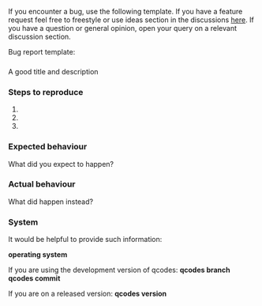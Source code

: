 If you encounter a bug, use the following template.
If you have a feature request feel free to freestyle or use ideas section in the discussions
[here](https://github.com/QCoDeS/Qcodes/discussions).
If you have a question or general opinion, open your query on a relevant discussion section.

Bug report template:

###
A good title and description

### Steps to reproduce
1.
2.
3.

### Expected behaviour
What did you expect to happen?

### Actual behaviour
What did happen instead?

### System
It would be helpful to provide such information:

**operating system**

If you are using the development version of qcodes:
**qcodes branch** 
**qcodes commit**

If you are on a released version:
**qcodes version**
